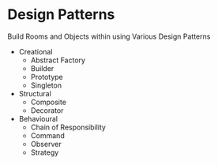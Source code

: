 # Design Patterns

Build Rooms and Objects within using Various Design Patterns
- Creational
  - Abstract Factory
  - Builder
  - Prototype
  - Singleton
- Structural
  - Composite
  - Decorator
- Behavioural
  - Chain of Responsibility
  - Command
  - Observer
  - Strategy
